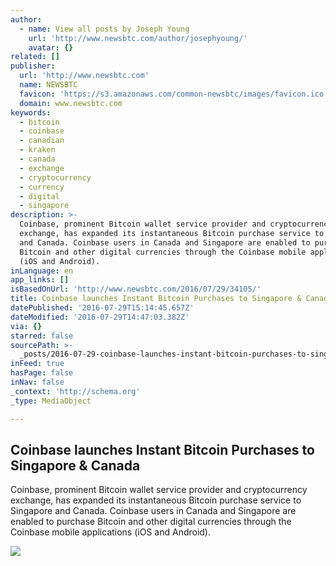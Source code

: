 ```yaml
---
author:
  - name: View all posts by Joseph Young
    url: 'http://www.newsbtc.com/author/josephyoung/'
    avatar: {}
related: []
publisher:
  url: 'http://www.newsbtc.com'
  name: NEWSBTC
  favicon: 'https://s3.amazonaws.com/common-newsbtc/images/favicon.ico'
  domain: www.newsbtc.com
keywords:
  - bitcoin
  - coinbase
  - canadian
  - kraken
  - canada
  - exchange
  - cryptocurrency
  - currency
  - digital
  - singapore
description: >-
  Coinbase, prominent Bitcoin wallet service provider and cryptocurrency
  exchange, has expanded its instantaneous Bitcoin purchase service to Singapore
  and Canada. Coinbase users in Canada and Singapore are enabled to purchase
  Bitcoin and other digital currencies through the Coinbase mobile applications
  (iOS and Android).
inLanguage: en
app_links: []
isBasedOnUrl: 'http://www.newsbtc.com/2016/07/29/34105/'
title: Coinbase launches Instant Bitcoin Purchases to Singapore & Canada
datePublished: '2016-07-29T15:14:45.657Z'
dateModified: '2016-07-29T14:47:03.382Z'
via: {}
starred: false
sourcePath: >-
  _posts/2016-07-29-coinbase-launches-instant-bitcoin-purchases-to-singapore-and-c.md
inFeed: true
hasPage: false
inNav: false
_context: 'http://schema.org'
_type: MediaObject

---
```

<article style=""><h1>Coinbase launches Instant Bitcoin Purchases to Singapore &amp; Canada</h1><p>Coinbase, prominent Bitcoin wallet service provider and cryptocurrency exchange, has expanded its instantaneous Bitcoin purchase service to Singapore and Canada. Coinbase users in Canada and Singapore are enabled to purchase Bitcoin and other digital currencies through the Coinbase mobile applications (iOS and Android).</p><img src="http://s3.amazonaws.com/main-newsbtc-images/2016/07/29154208/4.jpg" /></article>